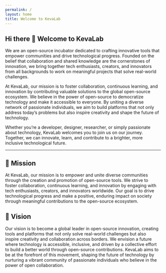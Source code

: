 ```yaml
---
permalink: /
layout: home
title: Welcome to KevaLab
---
```

 ## Hi there 👋 Welcome to KevaLab
 
We are an open-source incubator dedicated to crafting innovative tools that empower communities and drive technological progress. Founded on the belief that collaboration and shared knowledge are the cornerstones of innovation, we bring together tech enthusiasts, creators, and innovators from all backgrounds to work on meaningful projects that solve real-world challenges.

At KevaLab, our mission is to foster collaboration, continuous learning, and innovation by contributing valuable solutions to the global open-source ecosystem. We believe in the power of open-source to democratize technology and make it accessible to everyone. By uniting a diverse network of passionate individuals, we aim to build platforms that not only address today’s problems but also inspire creativity and shape the future of technology.

Whether you’re a developer, designer, researcher, or simply passionate about technology, KevaLab welcomes you to join us on our journey. Together, we can innovate, learn, and contribute to a brighter, more inclusive technological future.

---

## 🌟 Mission

At KevaLab, our mission is to empower and unite diverse communities through the creation and promotion of open-source tools. We strive to foster collaboration, continuous learning, and innovation by engaging with tech enthusiasts, creators, and innovators worldwide. Our goal is to drive technological progress and make a positive, enduring impact on society through meaningful contributions to the open-source ecosystem.

## 🚀 Vision

Our vision is to become a global leader in open-source innovation, creating tools and platforms that not only solve real-world challenges but also inspire creativity and collaboration across borders. We envision a future where technology is accessible, inclusive, and driven by a collective effort to build a better world through open-source contributions. KevaLab aims to be at the forefront of this movement, shaping the future of technology by nurturing a vibrant community of passionate individuals who believe in the power of open collaboration.
